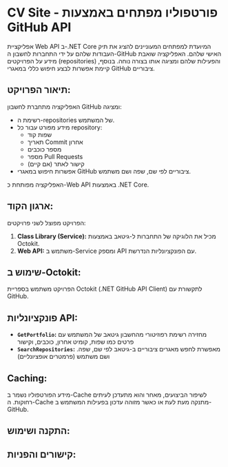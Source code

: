 # CV Site - פורטפוליו מפתחים באמצעות GitHub API

אפליקציית Web API ב-.NET Core המיועדת למפתחים המעוניינים להציג את תיק העבודות שלהם על ידי התחברות לחשבון ה-GitHub האישי שלהם. האפליקציה שואבת מידע על הפרויקטים (repositories) והפעילות שלהם ומציגה אותו בצורה נוחה. בנוסף, קיימת אפשרות לבצע חיפוש כללי במאגרי GitHub ציבוריים.


## תיאור הפרויקט:
האפליקציה מתחברת לחשבון GitHub ומציגה:
- רשימת ה-repositories של המשתמש.
- מידע מפורט עבור כל repository:
    - שפות קוד
    - תאריך Commit אחרון
    - מספר כוכבים
    - מספר Pull Requests
    - קישור לאתר (אם קיים)
- אפשרות חיפוש במאגרי GitHub ציבוריים לפי שם, שפה ושם משתמש.

האפליקציה מפותחת כ-Web API באמצעות .NET Core.

## ארגון הקוד:
הפרויקט מפוצל לשני פרויקטים:
1. **Class Library (Service):** מכיל את הלוגיקה של התחברות ל-גיטאב באמצעות Octokit.
2. **Web API:** משתמש ב-Service ומספק API עם הפונקציונליות הנדרשת.

## שימוש ב-Octokit:
הפרויקט משתמש בספריית Octokit (.NET GitHub API Client) לתקשורת עם GitHub.

## פונקציונליות API:
- **`GetPortfolio`:** מחזירה רשימת רפוזיטורי מהחשבון גיטאב של המשתמש עם פרטים כמו שפות, קומיט אחרון, כוכבים, וקישור
- **`SearchRepositories`:** .מאפשרת לחפש מאגרים ציבוריים ב-גיטאב לפי שם, שפה ושם משתמש (פרמטרים אופציונליים)

## Caching:
מידע הפורטפוליו נשמר ב-Cache לשיפור הביצועים, מאחר והוא מתעדכן לעיתים רחוקות. ה-Cache מתנקה מעת לעת או כאשר מזוהה עדכון בפעילות המשתמש ב-GitHub.

## התקנה ושימוש:


## קישורים והפניות:
